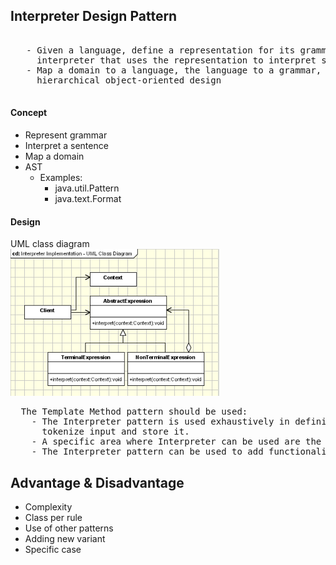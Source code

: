 ## Interpreter Design Pattern

<pre>

   - Given a language, define a representation for its grammar along with an 
     interpreter that uses the representation to interpret sentences in the language.
   - Map a domain to a language, the language to a grammar, and the grammar to a 
     hierarchical object-oriented design

</pre>

#### Concept

* Represent grammar
* Interpret a sentence
* Map a domain
* AST
  * Examples:
    * java.util.Pattern
    * java.text.Format

#### Design

UML class diagram<br>
![](images/interpreter_uml.png)
<pre>
  The Template Method pattern should be used:
    - The Interpreter pattern is used exhaustively in defining grammars, 
      tokenize input and store it.
    - A specific area where Interpreter can be used are the rules engines.
    - The Interpreter pattern can be used to add functionality to the composite pattern.
</pre>

## Advantage & Disadvantage

* Complexity
* Class per rule
* Use of other patterns
* Adding new variant
* Specific case